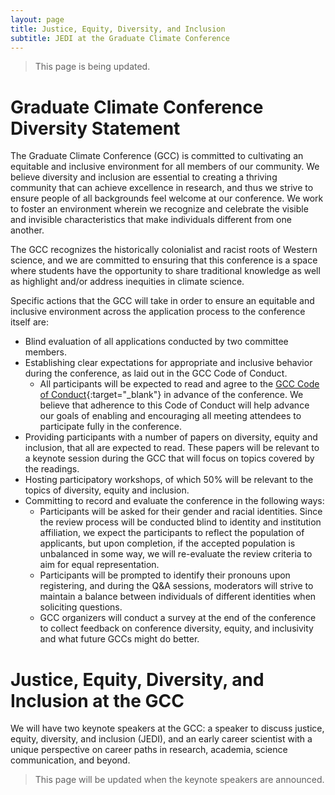 ```yaml
---
layout: page
title: Justice, Equity, Diversity, and Inclusion
subtitle: JEDI at the Graduate Climate Conference
---
```


> This page is being updated.

# Graduate Climate Conference Diversity Statement

The Graduate Climate Conference (GCC) is committed to cultivating an equitable and inclusive environment for all members of our community. We believe diversity and inclusion are essential to creating a thriving community that can achieve excellence in research, and thus we strive to ensure people of all backgrounds feel welcome at our conference. We work to foster an environment wherein we recognize and celebrate the visible and invisible characteristics that make individuals different from one another. 

The GCC recognizes the historically colonialist and racist roots of Western science, and we are committed to ensuring that this conference is a space where students have the opportunity to share traditional knowledge as well as highlight and/or address inequities in climate science. 

Specific actions that the GCC will take in order to ensure an equitable and inclusive environment across the application process to the conference itself are:
- Blind evaluation of all applications conducted by two committee members. 
- Establishing clear expectations for appropriate and inclusive behavior during the conference, as laid out in the GCC Code of Conduct. 
    - All participants will be expected to read and agree to the [GCC Code of Conduct](https://drive.google.com/a/uw.edu/open?id=1nHMSaiNSFlYr4Vz_K5EjH6hCu41g0ac5-58FyXt9Ohs){:target="_blank"} in advance of the conference. We believe that adherence to this Code of Conduct will help advance our goals of enabling and encouraging all meeting attendees to participate fully in the conference. 
- Providing participants with a number of papers on diversity, equity and inclusion, that all are expected to read. These papers will be relevant to a keynote session during the GCC that will focus on topics covered by the readings. 
- Hosting participatory workshops, of which 50% will be relevant to the topics of diversity, equity and inclusion.
- Committing to record and evaluate the conference in the following ways:
    - Participants will be asked for their gender and racial identities. Since the review process will be conducted blind to identity and institution affiliation, we expect the participants to reflect the population of applicants, but upon completion, if the accepted population is unbalanced in some way, we will re-evaluate the review criteria to aim for equal representation.
    - Participants will be prompted to identify their pronouns upon registering, and during the Q&A sessions, moderators will strive to maintain a balance between individuals of different identities when soliciting questions.
    - GCC organizers will conduct a survey at the end of the conference to collect feedback on conference diversity, equity, and inclusivity and what future GCCs might do better.

# Justice, Equity, Diversity, and Inclusion at the GCC

We will have two keynote speakers at the GCC: a speaker to discuss justice,  equity, diversity, and inclusion (JEDI), and an early career scientist with a unique perspective on career paths in research, academia, science communication, and beyond.

> This page will be updated when the keynote speakers are announced.
